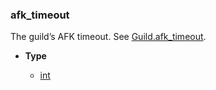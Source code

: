 ### afk_timeout [](https://discordpy.readthedocs.io/en/v1.7.3/api.html#discord.AuditLogDiff.afk_timeout "Permalink to this definition")

The guild’s AFK timeout. See [Guild.afk_timeout](discord/Discord%20Models/Guild/afk_timeout).

- **Type**

	- [int](https://docs.python.org/3/library/functions.html#int "(in Python v3.9)")

